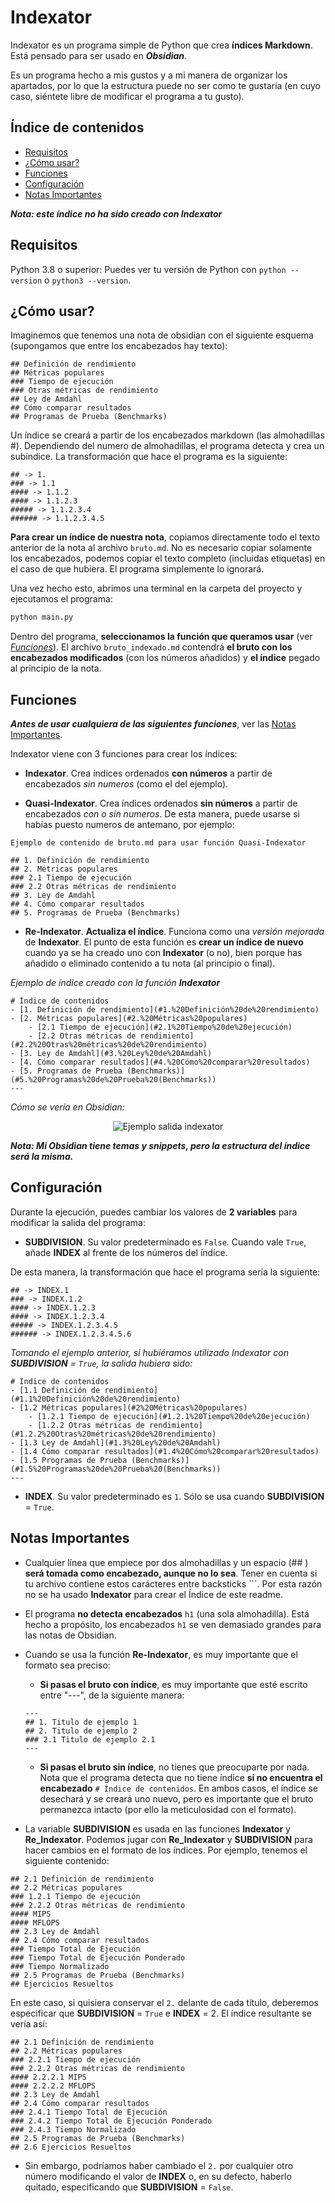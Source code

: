 # Indexator

Indexator es un programa simple de Python que crea **índices Markdown**. Está pensado para ser usado en ***Obsidian***.

Es un programa hecho a mis gustos y a mi manera de organizar los apartados, por lo que la estructura puede no ser como te gustaría (en cuyo caso, siéntete libre de modificar el programa a tu gusto).

## Índice de contenidos
+ [Requisitos](#Requisitos)
+ [¿Cómo usar?](#¿Cómo%20usar?)
+ [Funciones](#Funciones)
+ [Configuración](#Configuración)
+ [Notas Importantes](#Notas%20Importantes)

___Nota: este índice no ha sido creado con Indexator___

## Requisitos
Python 3.8 o superior: Puedes ver tu versión de Python con `python --version` o `python3 --version`.

## ¿Cómo usar?
Imaginemos que tenemos una nota de obsidian con el siguiente esquema (supongamos que entre los encabezados hay texto):

```
## Definición de rendimiento
## Métricas populares
### Tiempo de ejecución
### Otras métricas de rendimiento
## Ley de Amdahl
## Cómo comparar resultados
## Programas de Prueba (Benchmarks)

```
Un índice se creará a partir de los encabezados markdown (las almohadillas #). Dependiendo del numero de almohadillas, el programa detecta y crea un subíndice. La transformación que hace el programa es la siguiente:
```
## -> 1.
### -> 1.1
#### -> 1.1.2
#### -> 1.1.2.3
##### -> 1.1.2.3.4
###### -> 1.1.2.3.4.5
```

**Para crear un índice de nuestra nota**, copiamos directamente todo el texto anterior de la nota al archivo `bruto.md`. No es necesario copiar solamente los encabezados, podemos copiar el texto completo (incluidas etiquetas) en el caso de que hubiera. El programa simplemente lo ignorará.

Una vez hecho esto, abrimos una terminal en la carpeta del proyecto y ejecutamos el programa:
```python
python main.py
```
Dentro del programa, **seleccionamos la función que queramos usar** (ver [_Funciones_](#Funciones)). El archivo `bruto_indexado.md` contendrá **el bruto con los encabezados modificados** (con los números añadidos) y **el índice** pegado al principio de la nota.

## Funciones
***Antes de usar cualquiera de las siguientes funciones***, ver las [Notas Importantes](#Notas%20Importantes).

Indexator viene con 3 funciones para crear los índices:
- **Indexator**. Crea índices ordenados **con números** a partir de encabezados _sin numeros_ (como el del ejemplo).

- **Quasi-Indexator**. Crea índices ordenados **sin números** a partir de encabezados _con o sin numeros_. De esta manera, puede usarse si habías puesto numeros de antemano, por ejemplo:

```
Ejemplo de contenido de bruto.md para usar función Quasi-Indexator

## 1. Definición de rendimiento
## 2. Métricas populares
### 2.1 Tiempo de ejecución
### 2.2 Otras métricas de rendimiento
## 3. Ley de Amdahl
## 4. Cómo comparar resultados
## 5. Programas de Prueba (Benchmarks)
```

- **Re-Indexator**. **Actualiza el índice**. Funciona como una _versión mejorada_ de **Indexator**. El punto de esta función es **crear un índice de nuevo** cuando ya se ha creado uno con **Indexator** (o no), bien porque has añadido o eliminado contenido a tu nota (al principio o final).


_Ejemplo de índice creado con la función **Indexator**_
```
# Índice de contenidos
- [1. Definición de rendimiento](#1.%20Definición%20de%20rendimiento)
- [2. Métricas populares](#2.%20Métricas%20populares)
	- [2.1 Tiempo de ejecución](#2.1%20Tiempo%20de%20ejecución)
	- [2.2 Otras métricas de rendimiento](#2.2%20Otras%20métricas%20de%20rendimiento)
- [3. Ley de Amdahl](#3.%20Ley%20de%20Amdahl)
- [4. Cómo comparar resultados](#4.%20Cómo%20comparar%20resultados)
- [5. Programas de Prueba (Benchmarks)](#5.%20Programas%20de%20Prueba%20(Benchmarks))
---
```
_Cómo se vería en Obsidian:_

<div align="center">
    <img src="img/Ejemplo salida indexator.png" alt="Ejemplo salida indexator">
</div>

___Nota: Mi Obsidian tiene temas y snippets, pero la estructura del índice será la misma.___

## Configuración

Durante la ejecución, puedes cambiar los valores de **2 variables** para modificar la salida del programa:
- **SUBDIVISION**. Su valor predeterminado es `False`. Cuando vale `True`, añade **INDEX** al frente de los números del índice.

De esta manera, la transformación que hace el programa sería la siguiente:
```
## -> INDEX.1
### -> INDEX.1.2
#### -> INDEX.1.2.3
#### -> INDEX.1.2.3.4
##### -> INDEX.1.2.3.4.5
###### -> INDEX.1.2.3.4.5.6
```

_Tomando el ejemplo anterior, si hubiéramos utilizado Indexator con **SUBDIVISION** = `True`, la salida hubiera sido:_
```
# Índice de contenidos
- [1.1 Definición de rendimiento](#1.1%20Definición%20de%20rendimiento)
- [1.2 Métricas populares](#2%20Métricas%20populares)
	- [1.2.1 Tiempo de ejecución](#1.2.1%20Tiempo%20de%20ejecución)
	- [1.2.2 Otras métricas de rendimiento](#1.2.2%20Otras%20métricas%20de%20rendimiento)
- [1.3 Ley de Amdahl](#1.3%20Ley%20de%20Amdahl)
- [1.4 Cómo comparar resultados](#1.4%20Cómo%20comparar%20resultados)
- [1.5 Programas de Prueba (Benchmarks)](#1.5%20Programas%20de%20Prueba%20(Benchmarks))
---
```

- **INDEX**. Su valor predeterminado es `1`. Sólo se usa cuando **SUBDIVISION** = `True`.

## Notas Importantes
- Cualquier línea que empiece por dos almohadillas y un espacio (## ) **será tomada como encabezado, aunque no lo sea**. Tener en cuenta si tu archivo contiene estos carácteres entre backsticks ```. Por esta razón no se ha usado **Indexator** para crear el Índice de este readme.

- El programa **no detecta encabezados** `h1` (una sola almohadilla). Está hecho a propósito, los encabezados `h1` se ven demasiado grandes para las notas de Obsidian.

- Cuando se usa la función **Re-Indexator**, es muy importante que el formato sea preciso:
	- **Si pasas el bruto con índice**, es muy importante que esté escrito entre "---", de la siguiente manera:
	```
	---
	## 1. Titulo de ejemplo 1
	## 2. Titulo de ejemplo 2
	### 2.1 Titulo de ejemplo 2.1
	---
	```
	- **Si pasas el bruto sin índice**, no tienes que preocuparte por nada. Nota que el programa detecta que no tiene índice **si no encuentra el encabezado** `# Índice de contenidos`.
En ambos casos, el índice se desechará y se creará uno nuevo, pero es importante que el bruto permanezca intacto (por ello la meticulosidad con el formato).

- La variable **SUBDIVISION** es usada en las funciones **Indexator** y **Re_Indexator**. Podemos jugar con **Re_Indexator** y **SUBDIVISION** para hacer cambios en el formato de los índices. Por ejemplo, tenemos el siguiente contenido:
```
## 2.1 Definición de rendimiento
## 2.2 Métricas populares
### 1.2.1 Tiempo de ejecución
### 2.2.2 Otras métricas de rendimiento
#### MIPS
#### MFLOPS
## 2.3 Ley de Amdahl
## 2.4 Cómo comparar resultados
### Tiempo Total de Ejecución
### Tiempo Total de Ejecución Ponderado
### Tiempo Normalizado
## 2.5 Programas de Prueba (Benchmarks)
## Ejercicios Resueltos
```
En este caso, si quisiera conservar el `2.` delante de cada título, deberemos especificar que **SUBDIVISION** = `True` e **INDEX** = 2. El índice resultante se vería así:

```
## 2.1 Definición de rendimiento
## 2.2 Métricas populares
### 2.2.1 Tiempo de ejecución
### 2.2.2 Otras métricas de rendimiento
#### 2.2.2.1 MIPS
#### 2.2.2.2 MFLOPS
## 2.3 Ley de Amdahl
## 2.4 Cómo comparar resultados
### 2.4.1 Tiempo Total de Ejecución
### 2.4.2 Tiempo Total de Ejecución Ponderado
### 2.4.3 Tiempo Normalizado
## 2.5 Programas de Prueba (Benchmarks)
## 2.6 Ejercicios Resueltos
```

- Sin embargo, podríamos haber cambiado el `2.` por cualquier otro número modificando el valor de **INDEX** o, en su defecto, haberlo quitado, especificando que **SUBDIVISION** = `False`.
